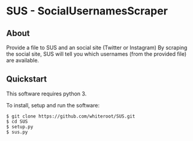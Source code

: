 # SUS - SocialUsernamesScraper

## About

Provide a file to SUS and an social site (Twitter or Instagram)
By scraping the social site, SUS will tell you which usernames (from the provided file) are available.

## Quickstart

This software requires python 3.

To install, setup and run the software:

    $ git clone https://github.com/whiteroot/SUS.git
    $ cd SUS
    $ setup.py
    $ sus.py
